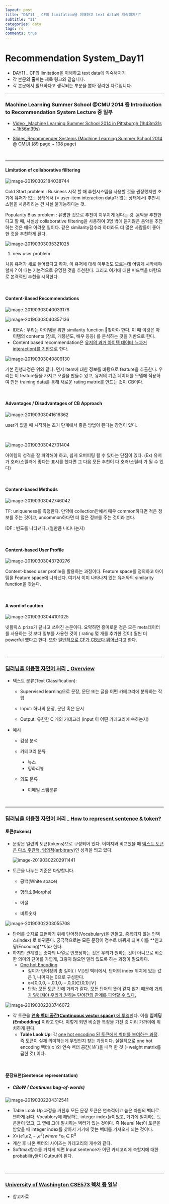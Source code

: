 ```yaml
---
layout: post
title: "DAY11 _ CF의 limitation을 이해하고 text data에 익숙해지기"
subtitle: "11"
categories: data
tags: rs
comments: true
---
```


# Recommendation System_Day11

- DAY11 _ CF의 limitation을 이해하고 text data에 익숙해지기
- 각 본문의 **출처**는 제목 링크와 같습니다.
- 각 본문에서 필요하다고 생각되는 부분을 뽑아 정리한 자료입니다.

------

### Machine Learning Summer School @CMU 2014 중 Introduction to Recommendation System Lecture 중 일부

- [Video _Machine Learning Summer School 2014 in Pittsburgh (1h43m31s ~ 1h56m39s)](https://www.youtube.com/watch?v=bLhq63ygoU8&feature=youtu.be&t=1h43m31s)

- [Slides_Recommender Systems (Machine Learning Summer School 2014 @ CMU) (89 page ~ 108 page)](https://www.slideshare.net/xamat/recommender-systems-machine-learning-summer-school-2014-cmu)

<br/>

---

#### Limitation of collaborative filltering

![image-20190302184038744](/assets/img/rs11_1.png)



Cold Start problem : Business 시작 할 때 추천시스템을 사용할 것을 권장했지만 초기에 유저가 없는 상태에서 (= user-item interaction data가 없는 상태에서) 추천시스템을 사용하라는 건 사실 불가능하다는 것.

Popularity Bias problem : 유명한 것으로 추천이 치우치게 된다는 것. 음악을 추천한다고 할 때, 사실상 collaborative filtering을 사용하여 3명 밖에 듣지않은 음악을 추천하는 것은 매우 어려운 일이다. 같은 similarity점수라 하더라도 더 많은 사람들이 좋아한 것을 추천하게 된다.



![image-20190303035321025](/assets/img/rs11_2.png)





1) new user problem

처음 유저가 새로 들어왔다고 하자. 이 유저에 대해 아무것도 모르는데 어떻게 시작해야 할까 ? 이 때는 기본적으로 유명한 것을 추천한다. 그리고 여기에 대한 피드백을 바탕으로 본격적인 추천을 시작한다.

<br/>

#### Content-Based Recommendations

![image-20190303040033178](/assets/img/rs11_3.png)

![image-20190303040357136](/assets/img/rs11_4.png) 

- IDEA : 우리는 아이템을 위한 similarity function 찾아야 한다. 이 때 이것은 아이템의 contents (장르, 개봉년도, 배우 등등) 를 분석하는 것을 기반으로 한다. 
- Content based recommendation은 <u>유저의 과거 아이템 데이터 (=과거 interaction)를 기반</u>으로 한다.



![image-20190303040809130](/assets/img/rs11_6.png)



기본 진행과정은 위와 같다. 먼저 Item에 대한 정보를 바탕으로 feature을 추출한다. 우리는 이 feature들을 가지고 모델을 만들수 있고, 유저의 기존 데이터를 모델에 적용하여 만든 training data를 통해 새로운 rating matrix를 만드는 것이 CB이다.

<br/>

#### Advantages / Disadvantages of CB Approach



![image-20190303041616362](/assets/img/rs11_7.png)



user가 없을 때 시작하는 초기 단계에서 좋은 방법이 된다는 장점이 있다.

<br/>

![image-20190303042701404](/assets/img/rs11_8.png)



아이템의 성격을 잘 파악해야 하고, 쉽게 오버피팅 될 수 있다는 단점이 있다. (Ex) 유저가 호러/스릴러에 좋다는 표시를 했다면 그 다음 모든 추천이 다 호러/스릴러 가 될 수 있다)

<br/>

#### Content-based Methods

![image-20190303042746042](/assets/img/rs11_9.png)



TF: uniqueness를 측정한다. 만약에 collection안에서 매우 common하다면 적은 정보를 주는 것이고, uncommon하다면 더 많은 정보를 주는 것이라 본다. 

IDF : 빈도를 나타낸다. (얼만큼 나타나는지)

<br/>

#### Content-based User Profile

![image-20190303043720276](/assets/img/rs11_10.png)

Content-based user profile을 활용하는 과정이다. Feature space를 정의하고 아이템을 Feature space에 나타낸다. 여기서 이미 나타나져 있는 유저와의 similarity function을 찾는다.

<br/>

#### A word of caution

![image-20190303044101025](/assets/img/rs11_11.png)



넷플릭스 prize가 끝나고 쓰여진 논문이다. 요약하면 흥미로운 점은 모든 meta데이터를 사용하는 것 보다 일부를 사용한 것이 ( rating 몇 개를 추가한 것이)  훨씬 더 powerful 했다고 한다. 또한 <u>일반적으로 CF가 CB보다 뛰어났</u>다고 한다.

<br/>

---

### [딥러닝을 이용한 자연어 처리](https://www.edwith.org/deepnlp/home) _ [Overview](https://www.edwith.org/deepnlp/lecture/29206/)

- 텍스트 분류(Text Classification):

  - Supervised learning으로 문장, 문단 또는 글을 어떤 카테고리에 분류하는 작업

  - Input: 하나의 문장, 문단 혹은 문서
  - Output: 유한한 C 개의 카테고리 (input 이 어떤 카테고리에 속하는지)


- 예시

  - 감성 분석

  - 카테고리 분류
    - 뉴스 
    - 영화리뷰
  - 의도 분류
    - 이메일 스팸분류


<br/>

---

### [딥러닝을 이용한 자연어 처리](https://www.edwith.org/deepnlp/home) _ [How to represent sentence & token?](https://www.edwith.org/deepnlp/lecture/29207/)

#### 토큰(tokens)

- 문장은 일련의 토큰(tokens)으로 구성되어 있다. 이미지와 비교했을 때 <u>텍스트 토큰은 다소 주관적, 임의적(arbitrary)</u>인 성격을 띄고 있다. 

  ![image-20190302202911441](/assets/img/rs11_12.png)

- 토큰을 나누는 기준은 다양합니다.

  - 공백(White space)

  - 형태소(Morphs)
  - 어절
  - 비트숫자


![image-20190302203055708](/assets/img/rs11_13.png)

- 단어를 숫자로 표현하기 위해 단어장(Vocabulary)을 만들고, 중복되지 않는 인덱스(index) 로 바꿔준다. 궁극적으로는 모든 문장이 정수로 바뀌게 되며 이를 **인코딩(Encoding)**이라 한다.
- 하지만 관계없는 숫자의 나열로 인코딩하는 것은 우리가 원하는 것이 아니므로 비슷한 의미의 단어를 가깝게, 그렇지 않으면 멀리 있도록 하는 과정이 필요하다.
  - <u>One hot Encoding</u>
    - 길이가 단어장의 총 길이(∣*V*∣)인 벡터에서, 단어의 index 위치에 있는 값은 1, 나머지는 0으로 구성한다.
    - *x*=[0,0,0,⋯,0,1,0,⋯,0,0]∈{0,1}∣*V*∣ 
    - 단점: 모든 토큰 간에 거리가 같다. 모든 단어의 뜻이 같지 않기 때문에 <u>거리가 달라져야 우리가 원하는 단어간의 관계를 파악할 수 있다.</u> 




![image-20190302203746072](/assets/img/rs11_14.png)



- 각 토큰을 <u>**연속 벡터 공간(Continuous vector space)** 에 투영</u>한다. 이를 **임베딩(Embedding)** 이라고 한다. 이렇게 되면 비슷한 특징을 가진 것 끼리 가까이에 위치하게 된다.
  - **Table Look Up**: 각 <u>one hot encoding 된 토큰에게 벡터를 부여하는 과정</u>. 즉 토큰이 실제 의미하는게 무엇인지 찾는 과정이다. 실질적으로 one hot encoding 벡터( *x* )와 연속 벡터 공간( *W* )을 내적 한 것 (=weight matrix를 곱한 것) 이다. 

<br/>

#### 문장표현(Sentence representation)

- ##### CBoW ( Continues bag-of-words)

![image-20190302204312541](/assets/img/rs11_15.png)



- Table Look Up 과정을 거친후 모든 문장 토큰은 연속적이고 높은 차원의 벡터로 변하게 된다. Vocablory에 해당하는 integer index들이있고, 거기에 일치하는 토큰들이 있고, 그 옆에 그에 일치하는 벡터가 있는 것이다. 즉 Neural Net이 토큰을 받았을 때 integer index를 찾아서 거기에 맞는 벡터를 가져오게 되는 것이다.
- *X*=(*e*1,*e*2,⋯,*e<sup>T</sup>*)*where* *e<sub>t</sub> ∈ R<sup>d</sup>
- 계산 후 나온 벡터의 사이즈는 카테고리의 개수와 같다. 
- Softmax함수를 거치게 되면  Input sentence가 어떤 카테고리에 속할지에 대한 probability들이 Output이 된다.

<br/>

---

### [University of Washington CSE573 렉쳐 중 일부](https://courses.cs.washington.edu/courses/cse573/12sp/lectures/17-ir.pdf )

- 참고자료 


